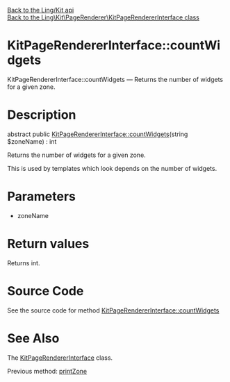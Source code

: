[Back to the Ling/Kit api](https://github.com/lingtalfi/Kit/blob/master/doc/api/Ling/Kit.md)<br>
[Back to the Ling\Kit\PageRenderer\KitPageRendererInterface class](https://github.com/lingtalfi/Kit/blob/master/doc/api/Ling/Kit/PageRenderer/KitPageRendererInterface.md)


KitPageRendererInterface::countWidgets
================



KitPageRendererInterface::countWidgets — Returns the number of widgets for a given zone.




Description
================


abstract public [KitPageRendererInterface::countWidgets](https://github.com/lingtalfi/Kit/blob/master/doc/api/Ling/Kit/PageRenderer/KitPageRendererInterface/countWidgets.md)(string $zoneName) : int




Returns the number of widgets for a given zone.

This is used by templates which look depends on the number of widgets.




Parameters
================


- zoneName

    


Return values
================

Returns int.








Source Code
===========
See the source code for method [KitPageRendererInterface::countWidgets](https://github.com/lingtalfi/Kit/blob/master/PageRenderer/KitPageRendererInterface.php#L50-L50)


See Also
================

The [KitPageRendererInterface](https://github.com/lingtalfi/Kit/blob/master/doc/api/Ling/Kit/PageRenderer/KitPageRendererInterface.md) class.

Previous method: [printZone](https://github.com/lingtalfi/Kit/blob/master/doc/api/Ling/Kit/PageRenderer/KitPageRendererInterface/printZone.md)<br>

